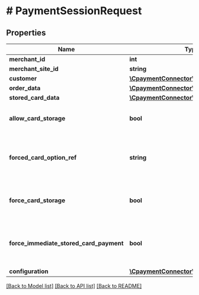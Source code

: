 # # PaymentSessionRequest

## Properties

Name | Type | Description | Notes
------------ | ------------- | ------------- | -------------
**merchant_id** | **int** | MerchantId | [optional] 
**merchant_site_id** | **string** | MerchantSiteId | [optional] 
**customer** | [**\CpaymentConnector\Model\Customer**](Customer.md) |  | [optional] 
**order_data** | [**\CpaymentConnector\Model\OrderData**](OrderData.md) |  | [optional] 
**stored_card_data** | [**\CpaymentConnector\Model\StoredCard[]**](StoredCard.md) | StoredCardData | [optional] 
**allow_card_storage** | **bool** | Gets or sets a value indicating whether [allow card storage]. | [optional] 
**forced_card_option_ref** | **string** | Gets or sets a value indicating whether [forced card option reference]. | [optional] 
**force_card_storage** | **bool** | Gets or sets a value indicating whether [forced card storage]. | [optional] 
**force_immediate_stored_card_payment** | **bool** | Gets or sets a value indicating whether [forced immediate stored card]. | [optional] 
**configuration** | [**\CpaymentConnector\Model\Configuration**](Configuration.md) |  | [optional] 

[[Back to Model list]](../../README.md#documentation-for-models) [[Back to API list]](../../README.md#documentation-for-api-endpoints) [[Back to README]](../../README.md)


